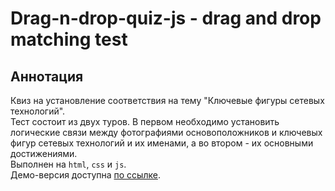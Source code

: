 # Drag-n-drop-quiz-js - drag and drop matching test
## Аннотация ##
Квиз на установление соответствия на тему "Ключевые фигуры сетевых технологий".  
Тест состоит из двух туров. В первом необходимо установить логические связи между фотографиями основоположников и ключевых фигур сетевых технологий и их именами, а во втором - их основными достижениями.  
Выполнен на `html`, `css` и `js`.  
Демо-версия доступна [по ссылке](https://leokhariton.github.io/Drag-n-drop-quis-js/).
